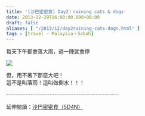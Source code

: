 ```yaml
---
title: '[沙巴密密食] Day2：raining cats & dogs'
date: 2013-12-29T16:00:00.000+08:00
draft: false
aliases: [ "/2013/12/day2raining-cats-dogs.html" ]
tags : [travel - Malaysia・Sabah]
---
```


每天下午都會落大雨，過一陣就會停  

[![](https://4.bp.blogspot.com/-X6t78s5j_ig/XCiDRLmNIjI/AAAAAAAADKA/6WL7sZGOLZQ66sZfbJ_kxWijeZInAcfAACLcBGAs/s640/26.jpg)](https://4.bp.blogspot.com/-X6t78s5j_ig/XCiDRLmNIjI/AAAAAAAADKA/6WL7sZGOLZQ66sZfbJ_kxWijeZInAcfAACLcBGAs/s1600/26.jpg)

但，用不著下那麼大吧！  
這不是叫落雨！這叫做倒水！！！  
  
\-----------------------------------------------  
  
延伸閱讀：[沙巴密密食（5D4N）](http://www.hidie.net/2014/01/5d4n.html)